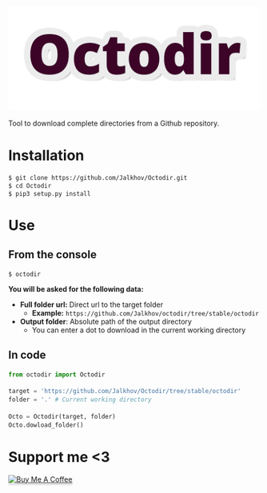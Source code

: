 <div align="center">
    <img src="logo.png">
</div>

Tool to download complete directories from a Github repository.

# Installation

```
$ git clone https://github.com/Jalkhov/Octodir.git
$ cd Octodir
$ pip3 setup.py install
```

# Use

## From the console

```
$ octodir
```

**You will be asked for the following data:**

* **Full folder url:** Direct url to the target folder
  * **Example:** `https://github.com/Jalkhov/octodir/tree/stable/octodir`
* **Output folder**: Absolute path of the output directory
  * You can enter a dot to download in the current working directory

## In code

```python
from octodir import Octodir

target = 'https://github.com/Jalkhov/Octodir/tree/stable/octodir'
folder = '.' # Current working directory

Octo = Octodir(target, folder)
Octo.dowload_folder()
```

# Support me <3

<a href="https://www.buymeacoffee.com/Jalkhov" target="_blank"><img src="https://www.buymeacoffee.com/assets/img/custom_images/orange_img.png" alt="Buy Me A Coffee" style="height: 41px !important;width: 174px !important;box-shadow: 0px 3px 2px 0px rgba(190, 190, 190, 0.5) !important;-webkit-box-shadow: 0px 3px 2px 0px rgba(190, 190, 190, 0.5) !important;" ></a>
